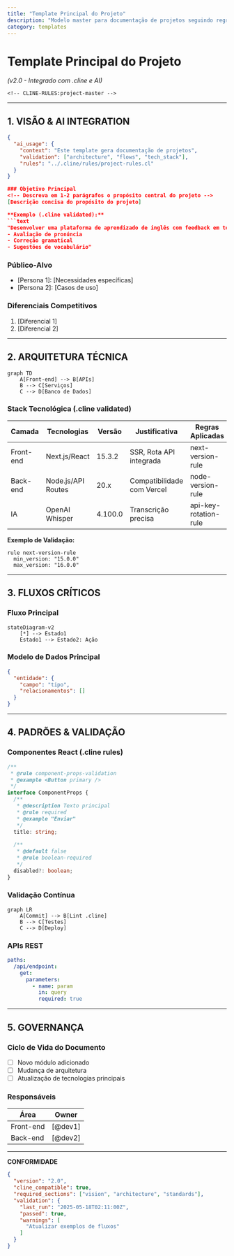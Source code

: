 ```yaml
---
title: "Template Principal do Projeto"
description: "Modelo master para documentação de projetos seguindo regras .cline"
category: templates
---
```


# Template Principal do Projeto  
*(v2.0 - Integrado com .cline e AI)*  
<!-- AI-TEMPLATE:project-context -->  

`<!-- CLINE-RULES:project-master -->`

---

## **1. VISÃO & AI INTEGRATION**  
```json
{
  "ai_usage": {
    "context": "Este template gera documentação de projetos",
    "validation": ["architecture", "flows", "tech_stack"],
    "rules": "../.cline/rules/project-rules.cl"
  }
}

### Objetivo Principal  
<!-- Descreva em 1-2 parágrafos o propósito central do projeto -->  
[Descrição concisa do propósito do projeto]  

**Exemplo (.cline validated):**  
```text
"Desenvolver uma plataforma de aprendizado de inglês com feedback em tempo real usando IA para:
- Avaliação de pronúncia
- Correção gramatical
- Sugestões de vocabulário"
```

### Público-Alvo  
<!-- Liste personas principais e necessidades específicas -->  
- [Persona 1]: [Necessidades específicas]  
- [Persona 2]: [Casos de uso]  

### Diferenciais Competitivos  
<!-- Máximo 3 diferenciais principais -->  
1. [Diferencial 1]  
2. [Diferencial 2]  

---

## **2. ARQUITETURA TÉCNICA**  
```mermaid
graph TD
    A[Front-end] --> B[APIs]
    B --> C[Serviços]
    C --> D[Banco de Dados]
```
<!-- Atualize o diagrama conforme sua stack -->  

### Stack Tecnológica (.cline validated)  
| Camada         | Tecnologias               | Versão   | Justificativa              | Regras Aplicadas          |
|----------------|---------------------------|----------|----------------------------|---------------------------|
| Front-end      | Next.js/React             | 15.3.2   | SSR, Rota API integrada    | next-version-rule         |
| Back-end       | Node.js/API Routes        | 20.x     | Compatibilidade com Vercel | node-version-rule         |
| IA             | OpenAI Whisper            | 4.100.0  | Transcrição precisa        | api-key-rotation-rule     |

**Exemplo de Validação:**  
```clinerules
rule next-version-rule
  min_version: "15.0.0"
  max_version: "16.0.0"
```

---

## **3. FLUXOS CRÍTICOS**  
### Fluxo Principal  
```mermaid
stateDiagram-v2
    [*] --> Estado1
    Estado1 --> Estado2: Ação
```
<!-- Descreva os estados principais do sistema -->  

### Modelo de Dados Principal  
```json
{
  "entidade": {
    "campo": "tipo",
    "relacionamentos": []
  }
}
```

---

## **4. PADRÕES & VALIDAÇÃO**  
### Componentes React (.cline rules)  
```typescript
/**
 * @rule component-props-validation
 * @example <Button primary />
 */
interface ComponentProps {
  /** 
   * @description Texto principal 
   * @rule required
   * @example "Enviar"
   */
  title: string;
  
  /** 
   * @default false 
   * @rule boolean-required
   */
  disabled?: boolean;
}
```

### Validação Contínua  
```mermaid
graph LR
    A[Commit] --> B[Lint .cline]
    B --> C[Testes]
    C --> D[Deploy]
```

### APIs REST  
```yaml
paths:
  /api/endpoint:
    get:
      parameters:
        - name: param
          in: query
          required: true
```

---

## **5. GOVERNANÇA**  
### Ciclo de Vida do Documento  
<!-- Checklist de gatilhos para atualização -->  
- [ ] Novo módulo adicionado  
- [ ] Mudança de arquitetura  
- [ ] Atualização de tecnologias principais  

### Responsáveis  
| Área          | Owner           |
|---------------|-----------------|
| Front-end     | [@dev1]         |
| Back-end      | [@dev2]         |

---

**CONFORMIDADE**  
```json
{
  "version": "2.0",
  "cline_compatible": true,
  "required_sections": ["vision", "architecture", "standards"],
  "validation": {
    "last_run": "2025-05-18T02:11:00Z",
    "passed": true,
    "warnings": [
      "Atualizar exemplos de fluxos"
    ]
  }
}
```
